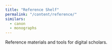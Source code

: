 ```yaml
---
title: "Reference Shelf"
permalink: "/content/reference/"
similars:
  - canon
  - monographs
---
```


Reference materials and tools for digital scholars.

